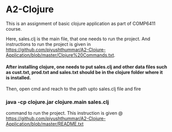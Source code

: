 # A2-Clojure
 This is an assignment of basic clojure application as part of COMP6411 course.
 
Here, sales.clj is the main file, that one needs to run the project. And instructions to run the project is given in https://github.com/piyushthummar/A2-Clojure-Application/blob/master/Clojure%20Commands.txt.
 
#### After installing clojure, one needs to put sales.clj and other data files such as cust.txt, prod.txt and sales.txt should be in the clojure folder where it is installed. 

Then, open cmd and reach to the path upto sales.clj file and fire 
### java -cp clojure.jar clojure.main sales.clj 
command to run the project. This instruction is given @ https://github.com/piyushthummar/A2-Clojure-Application/blob/master/README.txt

